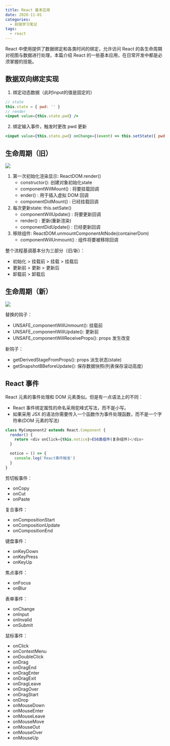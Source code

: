 ```yaml
---
title: React 基本应用
date: 2020-11-01
categories:
  - 前端学习笔记
tags: 
  - react
---
```


React 中使用提供了数据绑定和各类时间的绑定，允许访问 React 的各生命周期对视图与数据进行处理，本篇介绍 React 的一些基本应用，在日常开发中都是必须掌握的技能。

<!-- more -->

## 数据双向绑定实现

1. 绑定动态数据（此时input的值是固定的）

```jsx
// state
this.state = { pwd: '' }
// render
<input value={this.state.pwd} />
```

2. 绑定输入事件，触发时更改 pwd 更新

```jsx
<input value={this.state.pwd} onChange={(event) => this.setState({ pwd: event.target.value })} />
```

## 生命周期（旧）

![](https://pic.imgdb.cn/item/62f0e60416f2c2beb11dc2ea.jpg)

1. 第一次初始化渲染显示: ReactDOM.render()
   - constructor(): 创建对象初始化state
   - componentWillMount() : 将要挂载回调
   - ender() : 用于插入虚拟 DOM 回调
   - componentDidMount() : 已经挂载回调
2. 每次更新state: this.setSate()
   - componentWillUpdate() : 将要更新回调
   - render() : 更新(重新渲染)
   - componentDidUpdate() : 已经更新回调
3. 移除组件: ReactDOM.unmountComponentAtNode(containerDom)
   - componentWillUnmount() : 组件将要被移除回调

整个流程基调基本分为三部分（旧/新）：

- 初始化 > 挂载前 > 挂载 > 挂载后
- 更新前 > 更新 > 更新后
- 卸载前 > 卸载后

## 生命周期（新）

![](https://pic.imgdb.cn/item/62f0e68816f2c2beb11fd1f5.jpg)

替换的钩子：

- UNSAFE_componentWillUnmount(): 挂载前
- UNSAFE_componentWillUpdate(): 更新前
- UNSAFE_componentWillReceiveProps(): props 发生改变

新钩子：

- getDerivedStageFromProps(): props 派生状态(state)
- getSnapshotBBeforeUpdate(): 保存数据快照(列表保存滚动高度)

## React 事件

React 元素的事件处理和 DOM 元素类似。但是有一点语法上的不同：

- React 事件绑定属性的命名采用驼峰式写法，而不是小写。
- 如果采用 JSX 的语法你需要传入一个函数作为事件处理函数，而不是一个字符串(DOM 元素的写法)

~~~js
class MyComponent2 extends React.Component {
  render() {
    return <div onClick={this.notice}>ES6类组件(复杂组件)</div>
  }

  notice = () => {
    console.log('React事件触发')
  }
}
~~~

剪切板事件：

- onCopy
- onCut
- onPaste

复合事件：

- onCompositionStart
- onCompositionUpdate
- onCompositionEnd

键盘事件：

- onKeyDown
- onKeyPress
- onKeyUp

焦点事件：

- onFocus
- onBlur

表单事件：

- onChange
- onInput
- onInvalid
- onSubmit

鼠标事件：

- onClick
- onContextMenu
- onDoubleClick
- onDrag
- onDragEnd
- onDragEnter
- onDragExit
- onDragLeave
- onDragOver
- onDragStart
- onDrop
- onMouseDown
- onMouseEnter
- onMouseLeave
- onMouseMove
- onMouseOut
- onMouseOver
- onMouseUp